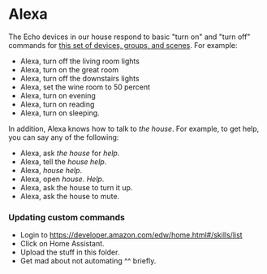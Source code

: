 # Alexa

The Echo devices in our house respond to basic "turn on" and "turn off" commands for [this set of devices, groups, and scenes](http://alexa.amazon.com/spa/index.html#smart-home). For example:

* Alexa, turn off the living room lights
* Alexa, turn on the great room
* Alexa, turn off the downstairs lights
* Alexa, set the wine room to 50 percent
* Alexa, turn on evening
* Alexa, turn on reading
* Alexa, turn on sleeping.

In addition, Alexa knows how to talk to *the house*. For example, to get help, you can say any of the following:

* Alexa, ask *the house* for *help*.
* Alexa, tell the *house* *help*.
* Alexa, *house* *help*.
* Alexa, open *house*. *Help*.
* Alexa, ask the house to turn it up.
* Alexa, ask the house to mute.

### Updating custom commands

* Login to https://developer.amazon.com/edw/home.html#/skills/list
* Click on Home Assistant.
* Upload the stuff in this folder.
* Get mad about not automating ^^ briefly.
